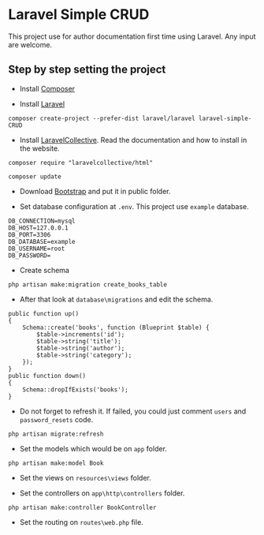 # Laravel Simple CRUD

This project use for author documentation first time using Laravel. Any input are welcome.

## Step by step setting the project

- Install [Composer](https://getcomposer.org/download/)

- Install [Laravel](https://laravel.com/) 
````
composer create-project --prefer-dist laravel/laravel laravel-simple-CRUD
````

- Install [LaravelCollective](https://laravelcollective.com/). Read the documentation and how to install in the website.
````
composer require "laravelcollective/html"

composer update
````

- Download [Bootstrap](http://getbootstrap.com/docs/4.0/getting-started/download/) and put it in public folder.


- Set database configuration at `.env`. This project use `example` database.
````
DB_CONNECTION=mysql
DB_HOST=127.0.0.1
DB_PORT=3306
DB_DATABASE=example
DB_USERNAME=root
DB_PASSWORD=
````

- Create schema
````
php artisan make:migration create_books_table
````

- After that look at `database\migrations` and edit the schema.
````
public function up()
{
    Schema::create('books', function (Blueprint $table) {
        $table->increments('id');
        $table->string('title');
        $table->string('author');
        $table->string('category');
    });
}
public function down()
{
    Schema::dropIfExists('books');
}
````

- Do not forget to refresh it. If failed, you could just comment `users` and `password_resets` code.
````
php artisan migrate:refresh
````

- Set the models which would be on `app` folder.
````
php artisan make:model Book
````

- Set the views on `resources\views` folder.


- Set the controllers on `app\http\controllers` folder.
````
php artisan make:controller BookController
````

- Set the routing on `routes\web.php` file.